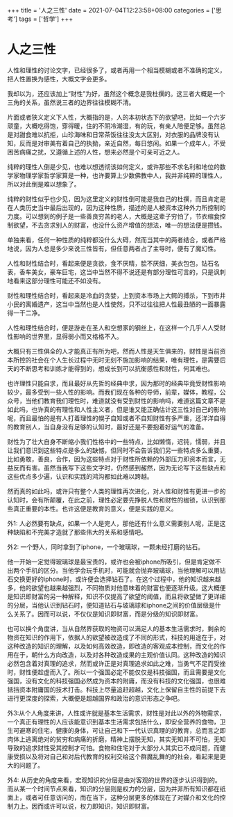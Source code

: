 +++
title = '人之三性'
date = 2021-07-04T12:23:58+08:00
categories = ['思考']
tags = ['哲学']
+++
#  人之三性


人性和理性的讨论文字，已经很多了，或者再用一个相当模糊或者不准确的定义，把人性置换为感性，大概文字会更多。

我却以为，还应该加上“财性”为好，虽然这个概念是我杜撰的。这三者大概是一个三角的关系，虽然说三者的边界往往模糊不清。

  

片面或者狭义定义下人性，大概指的是，人的本初状态下的欲望吧，比如一个六岁顽童，大概吃得饱，穿得暖，住的不阴冷潮湿，有的玩，有亲人陪便足够。虽然总是对甜食难以抗拒，山珍海味和日常茶饭往往没太大区别，对衣服的品牌没有认知，反而是对审美有着自己的执拗，亲近自然，每日悠闲。如果一个成年人，不受困苦病痛之扰，又遵循上述的人性，想来必然是个可亲可近之人。

纯粹的理性人倒是少见，也难以想透彻该如何定义，或许那些不求名利和地位的数学家物理学家哲学家算是一种，也许要算上少数佛教中人，我并非纯粹的理性人，所以对此倒是难以想象了。

纯粹的财性似乎也少见，因为这里定义的财性倒可能是我自己的杜撰，而且肯定是在人类历史当中最后出现的，因为这种性质，描述的是人被资本这种外力所控制的力度。可以想到的例子是一些善良穷苦的老人，大概是这辈子穷怕了，节衣缩食控制欲望，不去贪求别人的财富，也没什么资产增值的想法，唯一的想法便是攒钱。

  

单独来看，任何一种性质的纯粹都没什么大碍，然而当其中的两者结合，或者严格地说，因为人总是多少来说三性皆有，但任意两者占了主导时，便有了魔幻性。

人性和财性结合时，看起来便是贪欲，食不厌精，脍不厌细，美衣包包，钻石名表，香车美女，豪车巨宅，这当中当然不得不说还是有部分理性可言的，只是讽刺地看来这部分理性可能还不如没有。

财性和理性结合时，看起来是冷血的贪婪，上到资本市场上大鳄的搏杀，下到市井小民的离婚遗产，这当中当然也是人性使然，只不过往往把人性最丑陋的一面暴露得一干二净。

人性和理性结合时，便是游走在圣人和空想家的钢丝上，在这样一个几乎人人受财性影响的世界里，显得弱小而又格格不入。

  

大概只有三性俱全的人才能真正有所为吧，然而人性是天生俱来的，财性是当前资本所控的社会在个人生长过程中无时无刻不施加影响的结果，唯有理性，是需要后天的不断思考和训练才能得到的，想成长到可以抗衡感性和财性，何其难也。

也许理性只能自求，而且最好从先哲的经典中求，因为那时的经典毕竟受财性影响较少，最多受到一些人性的影响。而我们现在各种的导师，前辈，媒体，教程，公众号，当他们教育我们理性时，难道就没有受到财性的影响吗，难道这篇文章不是如此吗，也许真的有理性和人性主义者，但是谁又能正确估计这三性对自己的影响呢，而且最怕的是有人打着理性的幌子自知或者不自知财性有多严重，还洋洋自得的教育别人，当自身没有足够的认知时，最好还是不要抱着好运气的准备。

财性为了壮大自身不断缩小我们性格中的一些特点，比如懒惰，迟钝，懦弱，并且让我们意识到这些特点是多么的缺憾，但同时不会告诉我们另一些特点多么重要，比如勇敢，善良，合作，因为这些特点对于财性所依赖的外部压力即资本而言，无益反而有害。虽然当我写下这些文字时，仍然感到赧然，因为无论写下这些缺点和这些优点多少遍，认识和实践的鸿沟都如此难以跨越。

然而真的如此吗，或许只有整个人类的理性再次进化，对人性和财性有更进一步的认知时，会有所颠覆，在此之前，理性必定要先挣脱人性和财性的枷锁，认识到那些真正重要的本性。也许这便是教育的意义，便是实践的意义。

外1: 人必然要有缺点，如果一个人是完人，那他还有什么意义需要别人呢，正是这种缺陷和不完美才造就了那些伟大的关系和感情吧。

外2: 一个野人，同时拿到了iphone，一个玻璃球，一颗未经打磨的钻石。

他一开始一定觉得玻璃球是最宝贵的，或许也会被iphone所吸引，但是肯定做不出两个手机的区分。当他学会玩手机时，可能就会抛弃玻璃球，当他理解可以用钻石交换更好的iphone时，或许便会选择钻石了。在这个过程中，他的知识越来越多，他的欲望也越来越强烈，不同物质对他意味着的财富也便逐渐升级。这大概便是知识即财富的另一种解释，知识不仅提高了欲望的阈值，而且将欲望做了更详细的分层，当他认识到钻石时，便知道钻石与玻璃球和iphone之间的价值层级是什么关系了。因而可以说，不仅仅是知识即财富，而是分级的知识即财富。

也可以换个角度讲，当从自然界获取的物资可以满足人的基本生活需求时，剩余的物资在知识的作用下，依据人的欲望被改造成了不同的形式，科技的用途在于，对这种改造的知识的理解，以及如何高效改造，即改造的客观成本控制，而文化的作用在于，朝什么方向改造，以及对各种改造成果的主观价值认同。这种改造的知识必然包含着对真理的追求，然而或许正是对真理追求如此之难，当勇气不足而受挫时，财性便趁虚而入了。所以一个强国必定不能仅仅是科技强国，而且需要是文化强国，没有文化的科技强国必然成为资本的附庸，而没有科技的文化强国，也很难抵挡资本附庸国的技术打击。科技上尽量追赶超越，文化上保留自主性的前提下去进行更深度的探索，大概便是超越国界和政治的意识形态之争吧。

外3:从个人角度来讲，人性或许就是基本生活需求，财性是对此以外的外物需求，一个真正有理性的人应该能意识到基本生活需求包括什么，即安全营养的食物，卫生可避寒的住宅，健康的身体，可让自己和下一代认识真理的的教育，总而言之即肉体上逃离绝对的贫穷和病痛的折磨，精神上摆脱无知，其实无知并不可怕，无知导致的追求财性受其控制才可怕。食物和住宅对于大部分人其实已不成问题，而健康受损以及将对自己和对后代教育的权利交给这个群魔乱舞的的社会，看起来是更大的问题了。

外4:
从历史的角度来看，宏观知识的分层是由对客观的世界的逐步认识得到的。而从某一个时间节点来看，知识的分层则是权力的分层，因为并非所有知识都在纸面上，或者可任意访问的，而在当下，这种分层更多的体现在了对媒介和文化的控制力上。因而或许可以说，权力即知识，知识即财富。

  